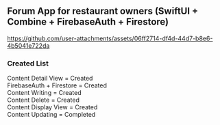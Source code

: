 ## Forum App for restaurant owners (SwiftUI + Combine + FirebaseAuth + Firestore)

https://github.com/user-attachments/assets/06ff2714-df4d-44d7-b8e6-4b5041e722da
### Created List
Content Detail View = Created <br>
FirebaseAuth + Firestore = Created <br>
Content Writing = Created <br>
Content Delete = Created <br>
Content Display View = Created <br>
Content Updating = Completed <br>
